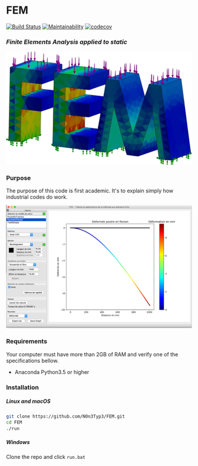 # FEM

[![Build Status](https://travis-ci.org/EwenBrun/FEM.svg?branch=master)](https://travis-ci.org/EwenBrun/FEM)
[![Maintainability](https://api.codeclimate.com/v1/badges/79d55b3cc1649d0783ed/maintainability)](https://codeclimate.com/github/EwenBrun/FEM/maintainability)
[![codecov](https://codecov.io/gh/EwenBrun/FEM/branch/master/graph/badge.svg)](https://codecov.io/gh/EwenBrun/FEM)

### *Finite Elements Analysis applied to static*

![Logo](docs/FEM.png)


### Purpose

The purpose of this code is first academic. It's to explain simply how industrial codes do work.

![Interface](docs/Interface.jpg)

### Requirements

Your computer must have more than 2GB of RAM and verify one of the specifications bellow.

- Anaconda Python3.5 or higher


### Installation


##### Linux and macOS

```bash
git clone https://github.com/N0n3Typ3/FEM.git
cd FEM
./run
```

##### Windows

Clone the repo and click ```run.bat```
